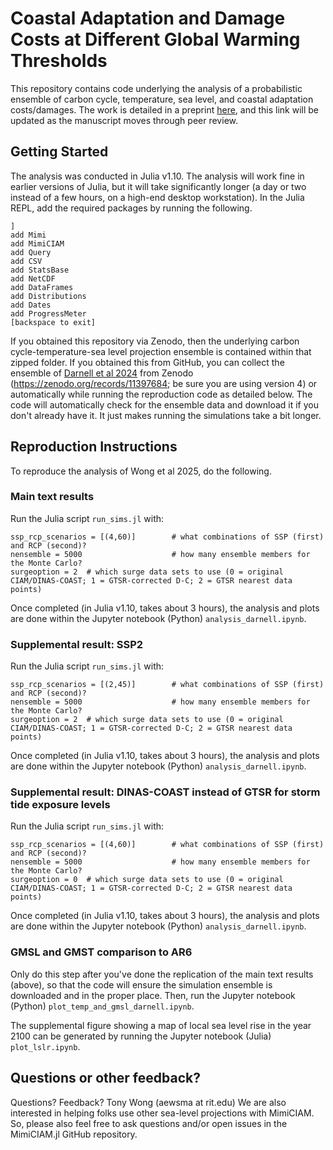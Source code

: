 # Coastal Adaptation and Damage Costs at Different Global Warming Thresholds

This repository contains code underlying the analysis of a probabilistic ensemble of carbon cycle, temperature, sea level, and coastal adaptation costs/damages. The work is detailed in a preprint [here](https://osf.io/preprints/osf/m97rq), and this link will be updated as the manuscript moves through peer review.

## Getting Started

The analysis was conducted in Julia v1.10. The analysis will work fine in earlier versions of Julia, but it will take significantly longer (a day or two instead of a few hours, on a high-end desktop workstation). In the Julia REPL, add the required packages by running the following.

```
]
add Mimi
add MimiCIAM
add Query
add CSV
add StatsBase
add NetCDF
add DataFrames
add Distributions
add Dates
add ProgressMeter
[backspace to exit]
```

If you obtained this repository via Zenodo, then the underlying carbon cycle-temperature-sea level projection ensemble is contained within that zipped folder. If you obtained this from GitHub, you can collect the ensemble of [Darnell et al 2024](https://osf.io/preprints/osf/j47ts) from Zenodo (https://zenodo.org/records/11397684; be sure you are using version 4) or automatically while running the reproduction code as detailed below. The code will automatically check for the ensemble data and download it if you don't already have it. It just makes running the simulations take a bit longer.

## Reproduction Instructions

To reproduce the analysis of Wong et al 2025, do the following.

### Main text results

Run the Julia script `run_sims.jl` with:

```
ssp_rcp_scenarios = [(4,60)]        # what combinations of SSP (first) and RCP (second)?
nensemble = 5000                    # how many ensemble members for the Monte Carlo?
surgeoption = 2  # which surge data sets to use (0 = original CIAM/DINAS-COAST; 1 = GTSR-corrected D-C; 2 = GTSR nearest data points)
```

Once completed (in Julia v1.10, takes about 3 hours), the analysis and plots are done within the Jupyter notebook (Python) `analysis_darnell.ipynb`.

### Supplemental result: SSP2

Run the Julia script `run_sims.jl` with:

```
ssp_rcp_scenarios = [(2,45)]        # what combinations of SSP (first) and RCP (second)?
nensemble = 5000                    # how many ensemble members for the Monte Carlo?
surgeoption = 2  # which surge data sets to use (0 = original CIAM/DINAS-COAST; 1 = GTSR-corrected D-C; 2 = GTSR nearest data points)
```

Once completed (in Julia v1.10, takes about 3 hours), the analysis and plots are done within the Jupyter notebook (Python) `analysis_darnell.ipynb`.

### Supplemental result: DINAS-COAST instead of GTSR for storm tide exposure levels

Run the Julia script `run_sims.jl` with:

```
ssp_rcp_scenarios = [(4,60)]        # what combinations of SSP (first) and RCP (second)?
nensemble = 5000                    # how many ensemble members for the Monte Carlo?
surgeoption = 0  # which surge data sets to use (0 = original CIAM/DINAS-COAST; 1 = GTSR-corrected D-C; 2 = GTSR nearest data points)
```

Once completed (in Julia v1.10, takes about 3 hours), the analysis and plots are done within the Jupyter notebook (Python) `analysis_darnell.ipynb`.

### GMSL and GMST comparison to AR6

Only do this step after you've done the replication of the main text results (above), so that the code will ensure the simulation ensemble is downloaded and in the proper place. Then, run the Jupyter notebook (Python) `plot_temp_and_gmsl_darnell.ipynb`.

The supplemental figure showing a map of local sea level rise in the year 2100 can be generated by running the Jupyter notebook (Julia) `plot_lslr.ipynb`.

## Questions or other feedback?

Questions? Feedback? Tony Wong (aewsma at rit.edu) We are also interested in helping folks use other sea-level projections with MimiCIAM. So, please also feel free to ask questions and/or open issues in the MimiCIAM.jl GitHub repository. 
